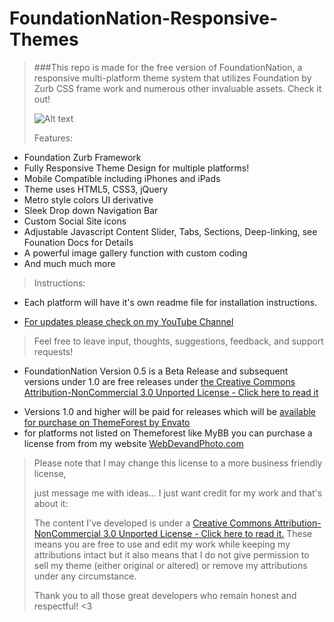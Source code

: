 FoundationNation-Responsive-Themes
==================================

>###This repo is made for the free version of FoundationNation, a responsive multi-platform theme system that utilizes Foundation by Zurb CSS frame work and numerous other invaluable assets. Check it out!
>
>![Alt text](http://img.youtube.com/vi/P9_tVosJBGE/0.jpg "FoundationNation Theme Preview Image")
>
>Features:
*   Foundation Zurb Framework
*   Fully Responsive Theme Design for multiple platforms!
*   Mobile Compatible including iPhones and iPads
*   Theme uses HTML5, CSS3, jQuery
*   Metro style colors UI derivative 
*   Sleek Drop down Navigation Bar
*   Custom Social Site icons
*   Adjustable Javascript Content Slider, Tabs, Sections, Deep-linking, see Founation Docs for Details
*   A powerful image gallery function with custom coding
*   And much much more
>
>
>Instructions:
*   Each platform will have it's own readme file for installation instructions.
>
*   [For updates please check on my YouTube Channel](http://www.youtube.com/user/WebDevandPhoto "WebDevandPhoto YouTube Channel")
>
>Feel free to leave input, thoughts, suggestions, feedback, and support requests!
>
*   FoundationNation Version 0.5 is a Beta Release and subsequent versions under 1.0 are free releases under [the Creative Commons Attribution-NonCommercial 3.0 Unported License - Click here to read it](http://creativecommons.org/licenses/by-nc/3.0/legalcode "Creative Commons Attribution-NonCommercial 3.0 Unported License")
>
*   Versions 1.0 and higher will be paid for releases which will be [available for purchase on ThemeForest by Envato](http://themeforest.net/user/DavidAELevy "My Themeforest profile")
*   for platforms not listed on Themeforest like MyBB you can purchase a license from from my website [WebDevandPhoto.com](http://www.WebDevandPhoto.com "WebDevandPhoto.com")
>
>Please note that I may change this license to a more business friendly license,
>
>just message me with ideas... I just want credit for my work and that's about it:
>
>The content I've developed is under a [Creative Commons Attribution-NonCommercial 3.0 Unported License - Click here to read it.](http://creativecommons.org/licenses/by-nc/3.0/legalcode "Creative Commons Attribution-NonCommercial 3.0 Unported License")
>These means you are free to use and edit my work while keeping my attributions intact but it also means that I do not give permission to sell my theme (either original or altered) or remove my attributions under any circumstance.
>
>Thank you to all those great developers who remain honest and respectful! <3
